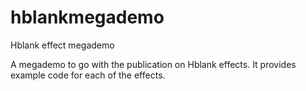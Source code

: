 # hblankmegademo
Hblank effect megademo

A megademo to go with the publication on Hblank effects. It provides example code for each of the effects.
